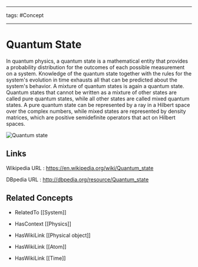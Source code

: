 




---

tags: #Concept

---
# Quantum State


In quantum physics, a quantum state is a mathematical entity that provides a probability distribution for the outcomes of each possible measurement on a system. Knowledge of the quantum state together with the rules for the system's evolution in time exhausts all that can be predicted about the system's behavior. A mixture of quantum states is again a quantum state. Quantum states that cannot be written as a mixture of other states are called pure quantum states, while all other states are called mixed quantum states. A pure quantum state can be represented by a ray in a Hilbert space over the complex numbers, while mixed states are represented by density matrices, which are positive semidefinite operators that act on Hilbert spaces.

![Quantum state](http://commons.wikimedia.org/wiki/Special:FilePath/Hydrogen_Density_Plots.png?width=300)


## Links


Wikipedia URL : https://en.wikipedia.org/wiki/Quantum_state

DBpedia URL : http://dbpedia.org/resource/Quantum_state


## Related Concepts


- RelatedTo [[System]]

- HasContext [[Physics]]

- HasWikiLink [[Physical object]]

- HasWikiLink [[Atom]]

- HasWikiLink [[Time]]